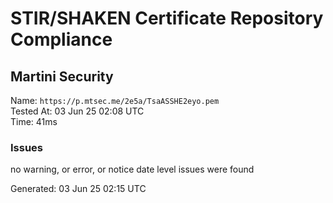 # STIR/SHAKEN Certificate Repository Compliance

## Martini Security

Name: `https://p.mtsec.me/2e5a/TsaASSHE2eyo.pem`\
Tested At: 03 Jun 25 02:08 UTC\
Time: 41ms

### Issues

no warning, or error, or notice date level issues were found

Generated: 03 Jun 25 02:15 UTC